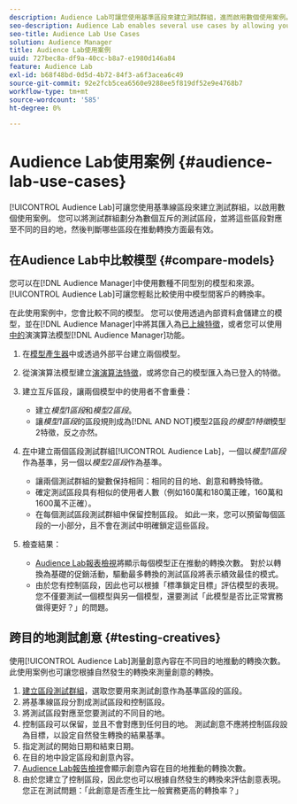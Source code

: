 ```yaml
---
description: Audience Lab可讓您使用基準區段來建立測試群組，進而啟用數個使用案例。 您可以將測試群組劃分為數個互斥的測試區段，並將這些區段對應至不同的目的地，然後判斷哪些區段在推動轉換方面最有效。
seo-description: Audience Lab enables several use cases by allowing you to use baseline segments for creating test groups. You can divide test groups into several mutually exclusive test segments, map these to different destinations and then determine which of the segments are most effective in driving conversions.
seo-title: Audience Lab Use Cases
solution: Audience Manager
title: Audience Lab使用案例
uuid: 727bec8a-df9a-40cc-b8a7-e1980d146a84
feature: Audience Lab
exl-id: b68f48bd-0d5d-4b72-84f3-a6f3acea6c49
source-git-commit: 92e2fcb5cea6560e9288ee5f819df52e9e4768b7
workflow-type: tm+mt
source-wordcount: '585'
ht-degree: 0%

---
```


# Audience Lab使用案例 {#audience-lab-use-cases}

[!UICONTROL Audience Lab]可讓您使用基準線區段來建立測試群組，以啟用數個使用案例。 您可以將測試群組劃分為數個互斥的測試區段，並將這些區段對應至不同的目的地，然後判斷哪些區段在推動轉換方面最有效。

## 在Audience Lab中比較模型 {#compare-models}

您可以在[!DNL Audience Manager]中使用數種不同型別的模型和來源。 [!UICONTROL Audience Lab]可讓您輕鬆比較使用中模型間客戶的轉換率。

<!-- audience-lab-compare-models.xml -->

在此使用案例中，您會比較不同的模型。 您可以使用透過內部資料倉儲建立的模型，並在[!DNL Audience Manager]中將其匯入為[已上線特徵](../../features/traits/create-onboarded-rule-based-traits.md#create-rules-based-or-onboarded-traits)，或者您可以使用[中的](../../features/algorithmic-models/understanding-models.md)演演算法模型[!DNL Audience Manager]功能。

1. 在[模型產生器](../../features/algorithmic-models/create-model.md)中或透過外部平台建立兩個模型。
1. 從演演算法模型建立[演演算法特徵](../../features/traits/create-algorithmic-traits.md)，或將您自己的模型匯入為已登入的特徵。
1. 建立互斥區段，讓兩個模型中的使用者不會重疊：

   * 建立&#x200B;*模型1區段*&#x200B;和&#x200B;*模型2區段*。
   * 讓&#x200B;*模型1區段*&#x200B;的區段規則成為[!DNL AND NOT]模型2區段&#x200B;*的模型1特徵*&#x200B;模型2特徵，反之亦然。

1. [在](../../features/audience-lab/audience-lab-manage-test-groups.md#create-test-groups)中建立兩個區段測試群組[!UICONTROL Audience Lab]，一個以&#x200B;*模型1區段*&#x200B;作為基準，另一個以&#x200B;*模型2區段*&#x200B;作為基準。

   * 讓兩個測試群組的變數保持相同：相同的目的地、創意和轉換特徵。
   * 確定測試區段具有相似的使用者人數（例如160萬和180萬正確，160萬和1600萬不正確）。
   * 在每個測試區段測試群組中保留控制區段。 如此一來，您可以預留每個區段的一小部分，且不會在測試中明確鎖定這些區段。

1. 檢查結果：

   * [Audience Lab報表檢視](../../features/audience-lab/audience-lab-reporting-view.md)將顯示每個模型正在推動的轉換次數。 對於以轉換為基礎的促銷活動，驅動最多轉換的測試區段將表示績效最佳的模式。
   * 由於您有控制區段，因此也可以根據「標準鎖定目標」評估模型的表現。 您不僅要測試一個模型與另一個模型，還要測試「此模型是否比正常實務做得更好？」的問題。

## 跨目的地測試創意 {#testing-creatives}

<!-- audience-lab-creatives-across-destinations.xml -->

使用[!UICONTROL Audience Lab]測量創意內容在不同目的地推動的轉換次數。 此使用案例也可讓您根據自然發生的轉換來測量創意的轉換。

1. [建立區段測試群組](../../features/audience-lab/audience-lab-manage-test-groups.md#create-test-groups)，選取您要用來測試創意作為基準區段的區段。
1. 將基準線區段分割成測試區段和控制區段。
1. 將測試區段對應至您要測試的不同目的地。
1. 控制區段可以保留，並且不會對應到任何目的地。 測試創意不應將控制區段設為目標，以設定自然發生轉換的結果基準。
1. 指定測試的開始日期和結束日期。
1. 在目的地中設定區段和創意內容。
1. [Audience Lab報告檢視](../../features/audience-lab/audience-lab-reporting-view.md)會顯示創意內容在目的地推動的轉換次數。
1. 由於您建立了控制區段，因此您也可以根據自然發生的轉換來評估創意表現。 您正在測試問題：「此創意是否產生比一般實務更高的轉換率？」
